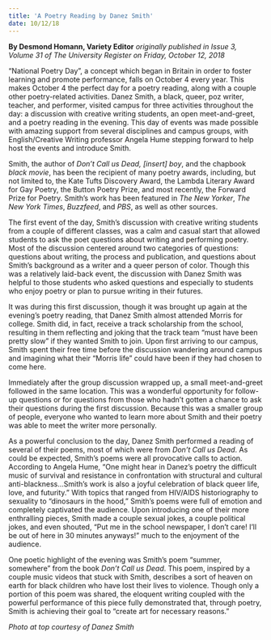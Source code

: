 ```yaml
---
title: 'A Poetry Reading by Danez Smith'
date: 10/12/18
---
```


**By Desmond Homann, Variety Editor** _originally published in Issue 3, Volume 31 of The University Register on Friday, October 12, 2018_

“National Poetry Day”, a concept which began in Britain in order to foster learning and promote performance, falls on October 4 every year. This makes October 4 the perfect day for a poetry reading, along with a couple other poetry-related activities. Danez Smith, a black, queer, poz writer, teacher, and performer, visited campus for three activities throughout the day: a discussion with creative writing students, an open meet-and-greet, and a poetry reading in the evening. This day of events was made possible with amazing support from several disciplines and campus groups, with English/Creative Writing professor Angela Hume stepping forward to help host the events and introduce Smith.

Smith, the author of _Don’t Call us Dead, [insert] boy_, and the chapbook _black movie_, has been the recipient of many poetry awards, including, but not limited to, the Kate Tufts Discovery Award, the Lambda Literary Award for Gay Poetry, the Button Poetry Prize, and most recently, the Forward Prize for Poetry. Smith’s work has been featured in _The New Yorker_, _The New York Times_, _Buzzfeed_, and _PBS_, as well as other sources.

The first event of the day, Smith’s discussion with creative writing students from a couple of different classes, was a calm and casual start that allowed students to ask the poet questions about writing and performing poetry. Most of the discussion centered around two categories of questions: questions about writing, the process and publication, and questions about Smith’s background as a writer and a queer person of color. Though this was a relatively laid-back event, the discussion with Danez Smith was helpful to those students who asked questions and especially to students who enjoy poetry or plan to pursue writing in their futures.

It was during this first discussion, though it was brought up again at the evening’s poetry reading, that Danez Smith almost attended Morris for college. Smith did, in fact, receive a track scholarship from the school, resulting in them reflecting and joking that the track team “must have been pretty slow” if they wanted Smith to join. Upon first arriving to our campus, Smith spent their free time before the discussion wandering around campus and imagining what their “Morris life” could have been if they had chosen to come here.

Immediately after the group discussion wrapped up, a small meet-and-greet followed in the same location. This was a wonderful opportunity for follow-up questions or for questions from those who hadn’t gotten a chance to ask their questions during the first discussion. Because this was a smaller group of people, everyone who wanted to learn more about Smith and their poetry was able to meet the writer more personally.

As a powerful conclusion to the day, Danez Smith performed a reading of several of their poems, most of which were from _Don’t Call us Dead_. As could be expected, Smith’s poems were all provocative calls to action. According to Angela Hume, “One might hear in Danez’s poetry the difficult music of survival and resistance in confrontation with structural and cultural anti-blackness...Smith’s work is also a joyful celebration of black queer life, love, and futurity.” With topics that ranged from HIV/AIDS historiography to sexuality to “dinosaurs in the hood,” Smith’s poems were full of emotion and completely captivated the audience. Upon introducing one of their more enthralling pieces, Smith made a couple sexual jokes, a couple political jokes, and even shouted, “Put me in the school newspaper, I don’t care! I’ll be out of here in 30 minutes anyways!” much to the enjoyment of the audience.

One poetic highlight of the evening was Smith’s poem “summer, somewhere” from the book _Don’t Call us Dead_. This poem, inspired by a couple music videos that stuck with Smith, describes a sort of heaven on earth for black children who have lost their lives to violence. Though only a portion of this poem was shared, the eloquent writing coupled with the powerful performance of this piece fully demonstrated that, through poetry, Smith is achieving their goal to “create art for necessary reasons.” 

_Photo at top courtesy of Danez Smith_
